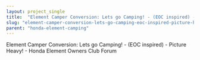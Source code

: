 ```yaml
---
layout: project_single
title:  "Element Camper Conversion: Lets go Camping! - (EOC inspired) - Picture Heavy! - Honda Element Owners Club Forum"
slug: "element-camper-conversion-lets-go-camping-eoc-inspired-picture-heavy-honda-element"
parent: "honda-element-camping"
---
```

Element Camper Conversion: Lets go Camping! - (EOC inspired) - Picture Heavy! - Honda Element Owners Club Forum